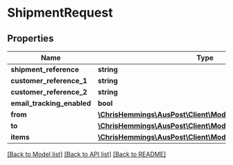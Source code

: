 # ShipmentRequest

## Properties
Name | Type | Description | Notes
------------ | ------------- | ------------- | -------------
**shipment_reference** | **string** |  | [optional] 
**customer_reference_1** | **string** |  | [optional] 
**customer_reference_2** | **string** |  | [optional] 
**email_tracking_enabled** | **bool** |  | [optional] 
**from** | [**\ChrisHemmings\AusPost\Client\Model\ShipmentFromAddress**](ShipmentFromAddress.md) |  | [optional] 
**to** | [**\ChrisHemmings\AusPost\Client\Model\ShipmentToAddress**](ShipmentToAddress.md) |  | [optional] 
**items** | [**\ChrisHemmings\AusPost\Client\Model\ShipmentItem[]**](ShipmentItem.md) |  | [optional] 

[[Back to Model list]](../README.md#documentation-for-models) [[Back to API list]](../README.md#documentation-for-api-endpoints) [[Back to README]](../README.md)


